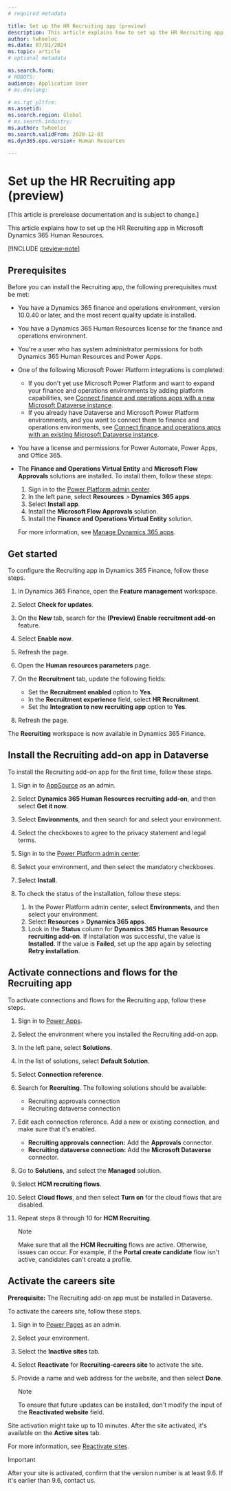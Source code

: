 ```yaml
---
# required metadata

title: Set up the HR Recruiting app (preview)
description: This article explains how to set up the HR Recruiting app in Microsoft Dynamics 365 Human Resources.
author: twheeloc
ms.date: 07/01/2024
ms.topic: article
# optional metadata

ms.search.form: 
# ROBOTS: 
audience: Application User
# ms.devlang: 

# ms.tgt_pltfrm: 
ms.assetid: 
ms.search.region: Global
# ms.search.industry: 
ms.author: twheeloc
ms.search.validFrom: 2020-12-03
ms.dyn365.ops.version: Human Resources

---
```


# Set up the HR Recruiting app (preview)

[This article is prerelease documentation and is subject to change.]

This article explains how to set up the HR Recruiting app in Microsoft Dynamics 365 Human Resources.

[!INCLUDE [preview-note](~/../shared-content/shared/preview-includes/preview-note-d365.md)]

## Prerequisites

Before you can install the Recruiting app, the following prerequisites must be met:

- You have a Dynamics 365 finance and operations environment, version 10.0.40 or later, and the most recent quality update is installed.
- You have a Dynamics 365 Human Resources license for the finance and operations environment.
- You're a user who has system administrator permissions for both Dynamics 365 Human Resources and Power Apps.
- One of the following Microsoft Power Platform integrations is completed:

    - If you don't yet use Microsoft Power Platform and want to expand your finance and operations environments by adding platform capabilities, see [Connect finance and operations apps with a new Microsoft Dataverse instance](/fin-ops-core/dev-itpro/power-platform/environment-lifecycle-connect-finops-new-dv).
    - If you already have Dataverse and Microsoft Power Platform environments, and you want to connect them to finance and operations environments, see [Connect finance and operations apps with an existing Microsoft Dataverse instance](/fin-ops-core/dev-itpro/power-platform/environment-lifecycle-connect-finops-existing-dv).

- You have a license and permissions for Power Automate, Power Apps, and Office 365.
- The **Finance and Operations Virtual Entity** and **Microsoft Flow Approvals** solutions are installed. To install them, follow these steps:

    1. Sign in to the [Power Platform admin center](https://admin.powerplatform.microsoft.com/).
    1. In the left pane, select **Resources** \> **Dynamics 365 apps**.
    1. Select **Install app**.
    1. Install the **Microsoft Flow Approvals** solution.
    1. Install the **Finance and Operations Virtual Entity** solution.

    For more information, see [Manage Dynamics 365 apps](/power-platform/admin/manage-apps#install-an-app).

## Get started

To configure the Recruiting app in Dynamics 365 Finance, follow these steps.

1. In Dynamics 365 Finance, open the **Feature management** workspace.
1. Select **Check for updates**.
1. On the **New** tab, search for the **(Preview) Enable recruitment add-on** feature.
1. Select **Enable now**.
1. Refresh the page.
1. Open the **Human resources parameters** page.
1. On the **Recruitment** tab, update the following fields:

    - Set the **Recruitment enabled** option to **Yes**.
    - In the **Recruitment experience** field, select **HR Recruitment**.
    - Set the **Integration to new recruiting app** option to **Yes**.

1. Refresh the page.

The **Recruiting** workspace is now available in Dynamics 365 Finance.

## Install the Recruiting add-on app in Dataverse

To install the Recruiting add-on app for the first time, follow these steps.

1. Sign in to [AppSource](https://appsource.microsoft.com/) as an admin.
1. Select **Dynamics 365 Human Resources recruiting add-on**, and then select **Get it now**.
1. Select **Environments**, and then search for and select your environment.
1. Select the checkboxes to agree to the privacy statement and legal terms.
1. Sign in to the [Power Platform admin center](https://admin.powerplatform.microsoft.com/).
1. Select your environment, and then select the mandatory checkboxes.
1. Select **Install**.
1. To check the status of the installation, follow these steps:

    1. In the Power Platform admin center, select **Environments**, and then select your environment.
    1. Select **Resources** \> **Dynamics 365 apps**.
    1. Look in the **Status** column for **Dynamics 365 Human Resource recruiting add-on**. If installation was successful, the value is **Installed**. If the value is **Failed**, set up the app again by selecting **Retry installation**.

## Activate connections and flows for the Recruiting app

To activate connections and flows for the Recruiting app, follow these steps.

1. Sign in to [Power Apps](https://make.powerapps.com/).
1. Select the environment where you installed the Recruiting add-on app.
1. In the left pane, select **Solutions**.
1. In the list of solutions, select **Default Solution**.
1. Select **Connection reference**.
1. Search for **Recruiting**. The following solutions should be available:

    - Recruiting approvals connection
    - Recruiting dataverse connection

1. Edit each connection reference. Add a new or existing connection, and make sure that it's enabled.

    - **Recruiting approvals connection:** Add the **Approvals** connector.
    - **Recruiting dataverse connection:** Add the **Microsoft Dataverse** connector.

1. Go to **Solutions**, and select the **Managed** solution.
1. Select **HCM recruiting flows**.
1. Select **Cloud flows**, and then select **Turn on** for the cloud flows that are disabled.
1. Repeat steps 8 through 10 for **HCM Recruiting**.

    > [!NOTE]
    > Make sure that all the **HCM Recruiting** flows are active. Otherwise, issues can occur. For example, if the **Portal create candidate** flow isn't active, candidates can't create a profile.

## Activate the careers site

**Prerequisite:** The Recruiting add-on app must be installed in Dataverse.

To activate the careers site, follow these steps.

1. Sign in to [Power Pages](https://make.powerpages.microsoft.com/) as an admin.
1. Select your environment.
1. Select the **Inactive sites** tab.
1. Select **Reactivate** for **Recruiting-careers site** to activate the site.
1. Provide a name and web address for the website, and then select **Done**.

    > [!NOTE]
    > To ensure that future updates can be installed, don't modify the input of the **Reactivated website** field.

Site activation might take up to 10 minutes. After the site activated, it's available on the **Active sites** tab.

For more information, see [Reactivate sites](/power-pages/admin/reactivate-website).

> [!IMPORTANT]
> After your site is activated, confirm that the version number is at least 9.6. If it's earlier than 9.6, contact us.
